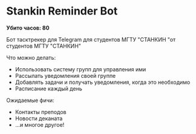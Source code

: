 # Stankin Reminder Bot

**Убито часов: 80**

Бот тасктрекер для Telegram для студентов МГТУ "СТАНКИН "от студентов МГТУ "СТАНКИН"

Что можно делать:

- Использовать систему групп для управления ими
- Рассылать уведомления своей группе
- Добавлять задачи и получать уведомления, когда это необходимо
- Расписание каждый день

Ожидаемые фичи:
- Контакты преподов
- Новости деканата
- ...и многое другое!

